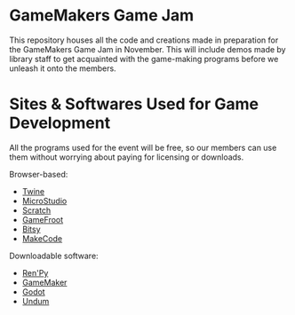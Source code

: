 # GameMakers Game Jam
This repository houses all the code and creations made in preparation for the GameMakers Game Jam in November. This will include demos made by library staff to get acquainted with the game-making programs before we unleash it onto the members. 

# Sites & Softwares Used for Game Development

All the programs used for the event will be free, so our members can use them without worrying about paying for licensing or downloads.

Browser-based:

* [Twine](https://twinery.org/)
* [MicroStudio](https://microstudio.dev/)
* [Scratch](https://scratch.mit.edu/?ref=create-learn.us)
* [GameFroot](https://make.gamefroot.com/)
* [Bitsy](https://bitsy.org/)
* [MakeCode](https://arcade.makecode.com/)

Downloadable software:

* [Ren'Py](https://www.renpy.org/)
* [GameMaker](https://gamemaker.io/en)
* [Godot](https://godotengine.org/)
* [Undum](https://idmillington.github.io/undum/)
